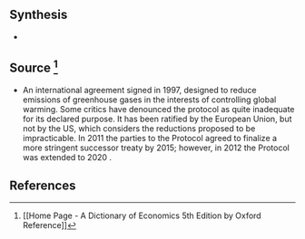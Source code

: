 ## Synthesis
- 
## Source [^1]
- An international agreement signed in 1997, designed to reduce emissions of greenhouse gases in the interests of controlling global warming. Some critics have denounced the protocol as quite inadequate for its declared purpose. It has been ratified by the European Union, but not by the US, which considers the reductions proposed to be impracticable. In 2011 the parties to the Protocol agreed to finalize a more stringent successor treaty by 2015; however, in 2012 the Protocol was extended to 2020 .
## References

[^1]: [[Home Page - A Dictionary of Economics 5th Edition by Oxford Reference]]
